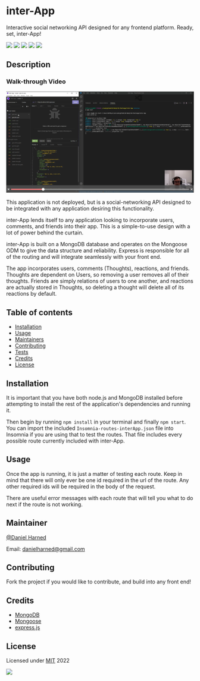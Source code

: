 # inter-App

Interactive social networking API designed for any frontend platform. Ready, set, inter-App!

![](https://img.shields.io/badge/javascript-100-yellow?logo=javascript)
![](https://img.shields.io/badge/express.js-dep-blue?logo=express)
![](https://img.shields.io/badge/MongoDB-dep-blue?logo=mongodb)
![](https://img.shields.io/badge/mongoose-dep-blue?logo=npm)
![](https://img.shields.io/badge/datefns-dep-blue?logo=npm)

## Description

### Walk-through Video

[![Walk through video preview](./interApp-walkthrough-image.PNG)](https://drive.google.com/file/d/1QQ-1rEx9wDw4cKdFj79J6T4CsCGT1IEI/preview)

This application is not deployed, but is a social-networking API designed to be integrated with any application desiring this functionality.

inter-App lends itself to any application looking to incorporate users, comments, and friends into their app. This is a simple-to-use design with a lot of power behind the curtain.

inter-App is built on a MongoDB database and operates on the Mongoose ODM to give the data structure and reliability. Express is responsible for all of the routing and will integrate seamlessly with your front end.

The app incorporates users, comments (Thoughts), reactions, and friends. Thoughts are dependent on Users, so removing a user removes all of their thoughts. Friends are simply relations of users to one another, and reactions are actually stored in Thoughts, so deleting a thought will delete all of its reactions by default.

## Table of contents

- [Installation](#installation)
- [Usage](#usage)
- [Maintainers](#maintainers)
- [Contributing](#contributing)
- [Tests](#tests)
- [Credits](#credits)
- [License](#license)

## Installation

It is important that you have both node.js and MongoDB installed before attempting to install the rest of the application's dependencies and running it.

Then begin by running `npm install` in your terminal and finally `npm start`. You can import the included `Insomnia-routes-interApp.json` file into Insomnia if you are using that to test the routes. That file includes every possible route currently included with inter-App.

## Usage

Once the app is running, it is just a matter of testing each route. Keep in mind that there will only ever be one id required in the url of the route. Any other required ids will be required in the body of the request.

There are useful error messages with each route that will tell you what to do next if the route is not working.

## Maintainer

[@Daniel Harned](https://github.com/DrDano)

Email: [danielharned@gmail.com](mailto:danielharned@gmail.com)

## Contributing

Fork the project if you would like to contribute, and build into any front end!

## Credits

- [MongoDB](https://www.mongodb.com/cloud/atlas/lp/try-atlas?utm_source=google&utm_campaign=gs_americas_united_states_search_core_brand_atlas_desktop&utm_term=mongodb&utm_medium=cpc_paid_search&utm_ad=e&utm_ad_campaign_id=12212624338&adgroup=115749704103&gclid=Cj0KCQiAybaRBhDtARIsAIEG3knu0DQ4zdAabvtsECRWGjITeu7aHhciTI-yJDJsNeZIADo0oS6HmdAaAm-hEALw_wcB)
- [Mongoose](https://mongoosejs.com/)
- [express.js](https://expressjs.com/)

## License

Licensed under [MIT](https://choosealicense.com/licenses/mit) 2022

![](https://img.shields.io/badge/license-MIT-blue)
